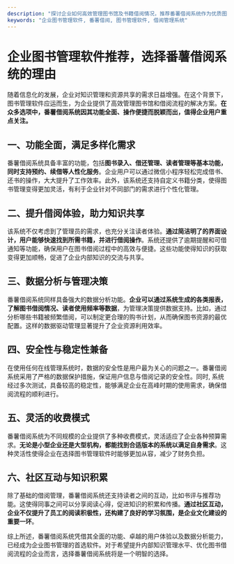 ```yaml
---
description: "探讨企业如何高效管理图书馆及书籍借阅情况，推荐番薯借阅系统作为优质图书管理软件解决方案。"
keywords: "企业图书管理软件, 番薯借阅, 图书管理软件, 借阅管理系统"
---
```

# 企业图书管理软件推荐，选择番薯借阅系统的理由

随着信息化的发展，企业对知识管理和资源共享的需求日益增强。在这个背景下，图书管理软件应运而生，为企业提供了高效管理图书馆和借阅流程的解决方案。**在众多选项中，番薯借阅系统因其功能全面、操作便捷而脱颖而出，值得企业用户重点关注。**

## 一、功能全面，满足多样化需求

番薯借阅系统具备丰富的功能，包括**图书录入、借还管理、读者管理等基本功能，同时支持预约、续借等人性化服务**。企业用户可以通过微信小程序轻松完成借书、还书的操作，大大提升了工作效率。此外，该系统还支持自定义书籍分类，使得图书管理变得更加灵活，有利于企业针对不同部门的需求进行个性化管理。

## 二、提升借阅体验，助力知识共享

该系统不仅考虑到了管理员的需求，也充分关注读者体验。**通过简洁明了的界面设计，用户能够快速找到所需书籍，并进行借阅操作**。系统还提供了逾期提醒和可借通知等功能，确保用户在图书借阅过程中的高效与便捷。这些功能使得知识的获取变得更加顺畅，促进了企业内部知识的交流与共享。

## 三、数据分析与管理决策

番薯借阅系统同样具备强大的数据分析功能。**企业可以通过系统生成的各类报表，了解图书借阅情况、读者使用频率等数据**，为管理决策提供数据支持。比如，通过分析哪些书籍被频繁借阅，可以制定更合理的购书计划，从而确保图书资源的最优配置。这样的数据驱动管理显著提升了企业资源利用效率。

## 四、安全性与稳定性兼备

在使用任何在线管理系统时，数据的安全性是用户最为关心的问题之一。番薯借阅系统采用了严格的数据保护措施，保证用户信息与借阅记录的安全性。同时, 系统经过多次测试，具备较高的稳定性，能够满足企业在高峰时期的使用需求，确保借阅流程的顺利进行。

## 五、灵活的收费模式

番薯借阅系统为不同规模的企业提供了多种收费模式，灵活适应了企业各种预算需求。**无论是小型企业还是大型机构，都能找到合适版本的系统以满足自身需求**。这种灵活性使得企业在选择图书管理软件时能够更加从容，减少了财务负担。

## 六、社区互动与知识积累

除了基础的借阅管理，番薯借阅系统还支持读者之间的互动，比如书评与推荐功能。这使得同事之间可以分享阅读心得，促进知识的积累和传播。**通过社区互动，企业不仅提升了员工的阅读积极性，还构建了良好的学习氛围，是企业文化建设的重要一环**。

综上所述，番薯借阅系统凭借其全面的功能、卓越的用户体验以及数据分析能力，已经成为企业图书管理的首选软件。对于希望提升内部知识管理水平、优化图书借阅流程的企业而言，选择番薯借阅系统将是一个明智的选择。
